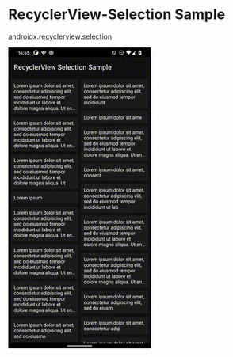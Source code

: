 # RecyclerView-Selection Sample

[androidx.recyclerview.selection](https://developer.android.com/reference/androidx/recyclerview/selection/package-summary)

<img src="static/screenshot.gif" alt="Screenshot" align="left" />
